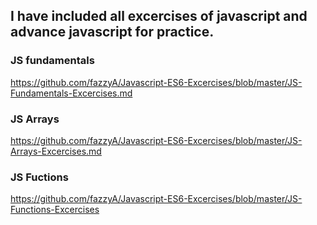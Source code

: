 ## I have included all excercises of javascript and advance javascript for practice.
### JS fundamentals
<https://github.com/fazzyA/Javascript-ES6-Excercises/blob/master/JS-Fundamentals-Excercises.md>
### JS Arrays
<https://github.com/fazzyA/Javascript-ES6-Excercises/blob/master/JS-Arrays-Excercises.md>
### JS Fuctions
<https://github.com/fazzyA/Javascript-ES6-Excercises/blob/master/JS-Functions-Excercises>